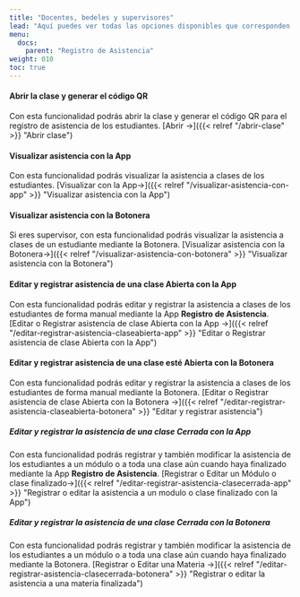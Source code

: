 ```yaml
---
title: "Docentes, bedeles y supervisores"
lead: "Aquí puedes ver todas las opciones disponibles que corresponden al registro y visualización de asistencia a un módulo."
menu:
  docs:
    parent: "Registro de Asistencia"
weight: 010
toc: true
---
```


#### Abrir la clase y generar el código QR

Con esta funcionalidad podrás abrir la clase y generar el código QR para el registro de asistencia de los estudiantes. [Abrir →]({{< relref "/abrir-clase" >}} "Abrir clase")

#### Visualizar asistencia con la App

Con esta funcionalidad podrás visualizar la asistencia a clases de los estudiantes. [Visualizar con la App→]({{< relref "/visualizar-asistencia-con-app" >}} "Visualizar asistencia con la App")

#### Visualizar asistencia con la Botonera
Si eres supervisor, con esta funcionalidad podrás visualizar la asistencia a clases de un estudiante mediante la Botonera. [Visualizar asistencia con la Botonera→]({{< relref "/visualizar-asistencia-con-botonera" >}} "Visualizar asistencia con la Botonera")

#### Editar y registrar asistencia de una clase Abierta con la App

Con esta funcionalidad podrás editar y registrar la asistencia a clases de los estudiantes de forma manual mediante la App **Registro de Asistencia**. [Editar o Registrar asistencia de clase Abierta con la App →]({{< relref "/editar-registrar-asistencia-claseabierta-app" >}} "Editar o Registrar asistencia de clase Abierta con la App")
#### Editar y registrar asistencia de una clase esté Abierta con la Botonera
Con esta funcionalidad podrás editar y registrar la asistencia a clases de los estudiantes de forma manual mediante la Botonera. [Editar o Registrar asistencia de clase Abierta con la Botonera →]({{< relref "/editar-registrar-asistencia-claseabierta-botonera" >}} "Editar y registrar asistencia")


##### Editar y registrar la asistencia de una clase Cerrada con la App
 Con esta funcionalidad podrás registrar y también modificar la asistencia de los estudiantes a un módulo o a toda una clase aún cuando haya finalizado mediante la App **Registro de Asistencia**. [Registrar o Editar un Módulo o clase finalizado→]({{< relref "/editar-registrar-asistencia-clasecerrada-app" >}} "Registrar o editar la asistencia a un modulo o clase finalizado con la App")

 ##### Editar y registrar la asistencia de una clase Cerrada con la Botonera
 Con esta funcionalidad podrás registrar y también modificar la asistencia de los estudiantes a un módulo o a toda una clase aún cuando haya finalizado mediante la Botonera. [Registrar o Editar una Materia →]({{< relref "/editar-registrar-asistencia-clasecerrada-botonera" >}} "Registrar o editar la asistencia a una materia finalizada")